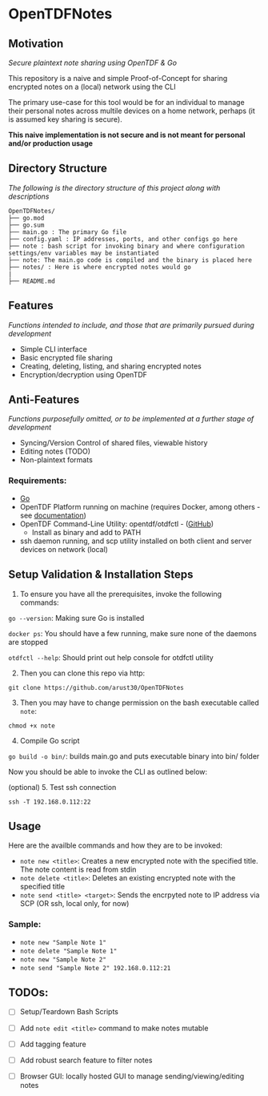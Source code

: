 # OpenTDFNotes

## Motivation
_Secure plaintext note sharing using OpenTDF & Go_

This repository is a naive and simple Proof-of-Concept for sharing encrypted notes on a (local) network using the CLI

The primary use-case for this tool would be for an individual to manage their personal notes across multile devices on a home network, perhaps (it is assumed key sharing is secure).

**This naive implementation is not secure and is not meant for personal and/or production usage**

## Directory Structure
_The following is the directory structure of this project along with descriptions_
```
OpenTDFNotes/
├── go.mod
├── go.sum
├── main.go : The primary Go file
├── config.yaml : IP addresses, ports, and other configs go here
├── note : bash script for invoking binary and where configuration settings/env variables may be instantiated
├── note: The main.go code is compiled and the binary is placed here
├── notes/ : Here is where encrypted notes would go
|
├── README.md
```

## Features
_Functions intended to include, and those that are primarily pursued during development_
 - Simple CLI interface 
 - Basic encrypted file sharing
 - Creating, deleting, listing, and sharing encrypted notes
 - Encryption/decryption using OpenTDF

## Anti-Features
_Functions purposefully omitted, or to be implemented at a further stage of development_
 - Syncing/Version Control of shared files, viewable history
 - Editing notes (TODO)
 - Non-plaintext formats

### Requirements:
 - [Go](https://github.com/golang/go)
 - OpenTDF Platform running on machine (requires Docker, among others - see [documentation](https://github.com/opentdf/platform))
 - OpenTDF Command-Line Utility: opentdf/otdfctl - ([GitHub](https://github.com/opentdf/otdfctl/))
    - Install as binary and add to PATH
 - ssh daemon running, and scp utility installed on both client and server devices on network (local)

## Setup Validation & Installation Steps
1. To ensure you have all the prerequisites, invoke the following commands:

`go --version`: Making sure Go is installed

`docker ps`: You should have a few running, make sure none of the daemons are stopped

`otdfctl --help`: Should print out help console for otdfctl utility

2. Then you can clone this repo via http:

```
git clone https://github.com/arust30/OpenTDFNotes
```

3. Then you may have to change permission on the bash executable called `note`:

```
chmod +x note
```

4. Compile Go script

`go build -o bin/`: builds main.go and puts executable binary into bin/ folder

Now you should be able to invoke the CLI as outlined below:

(optional) 5. Test ssh connection

`ssh -T 192.168.0.112:22`

## Usage
Here are the availble commands and how they are to be invoked:
 - `note new <title>`: Creates a new encrypted note with the specified title. The note content is read from stdin
 - `note delete <title>`: Deletes an existing encrypted note with the specified title
 - `note send <title> <target>`: Sends the encrpyted note to IP address via SCP (OR ssh, local only, for now)

### Sample:
 - `note new "Sample Note 1"`
 - `note delete "Sample Note 1"`
 - `note new "Sample Note 2"`
 - `note send "Sample Note 2" 192.168.0.112:21`

## TODOs:
 - [ ] Setup/Teardown Bash Scripts
 - [ ] Add `note edit <title>` command to make notes mutable
 - [ ] Add tagging feature
 - [ ] Add robust search feature to filter notes
 - [ ] Browser GUI: locally hosted GUI to manage sending/viewing/editing notes

